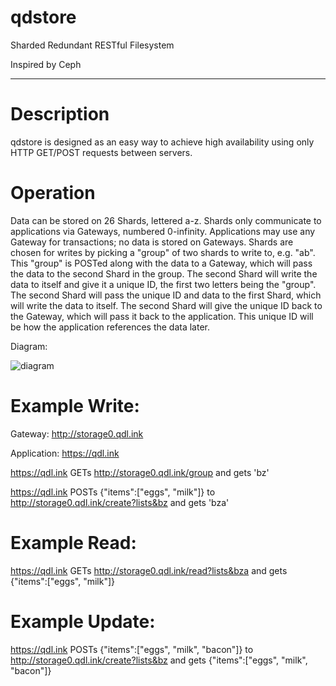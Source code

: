 # qdstore
Sharded Redundant RESTful Filesystem

Inspired by Ceph

<hr>

# Description
qdstore is designed as an easy way to achieve high availability using only HTTP GET/POST requests between servers.

# Operation
Data can be stored on 26 Shards, lettered a-z. Shards only communicate to applications via Gateways, numbered 0-infinity. Applications may use any Gateway for transactions; no data is stored on Gateways. Shards are chosen for writes by picking a "group" of two shards to write to, e.g. "ab". This "group" is POSTed along with the data to a Gateway, which will pass the data to the second Shard in the group. The second Shard will write the data to itself and give it a unique ID, the first two letters being the "group". The second Shard will pass the unique ID and data to the first Shard, which will write the data to itself. The second Shard will give the unique ID back to the Gateway, which will pass it back to the application. This unique ID will be how the application references the data later.

Diagram:

![diagram](https://i.imgur.com/nKiJyhe.jpg)

# Example Write:

Gateway: http://storage0.qdl.ink

Application: https://qdl.ink

https://qdl.ink GETs http://storage0.qdl.ink/group and gets 'bz'

https://qdl.ink POSTs {"items":["eggs", "milk"]} to http://storage0.qdl.ink/create?lists&bz and gets 'bza'


# Example Read:

https://qdl.ink GETs http://storage0.qdl.ink/read?lists&bza and gets {"items":["eggs", "milk"]}


# Example Update:

https://qdl.ink POSTs {"items":["eggs", "milk", "bacon"]} to http://storage0.qdl.ink/create?lists&bz and gets {"items":["eggs", "milk", "bacon"]}



